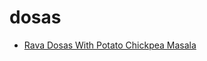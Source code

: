 # dosas

 * [Rava Dosas With Potato Chickpea Masala](../../index/r/rava-dosas-with-potato-chickpea-masala-356035.json)
